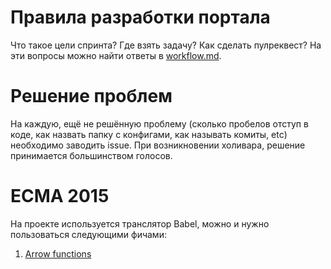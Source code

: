 # Правила разработки портала

Что такое цели спринта? Где взять задачу? Как сделать пулреквест? На эти вопросы можно найти ответы в [workflow.md](/docs/workflow.md).

# Решение проблем

На каждую, ещё не решённую проблему (сколько пробелов отступ в коде, как назвать папку с конфигами, как называть комиты, etc) необходимо заводить issue. При возникновении холивара, решение принимается большинством голосов.

# ECMA 2015

На проекте используется транслятор Babel, можно и нужно пользоваться следующими фичами:

1. [Arrow functions](https://github.yandex-team.ru/yandex-directory/www/issues/44)

